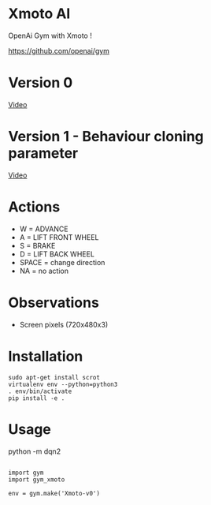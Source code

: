 # Xmoto AI

OpenAi Gym with Xmoto !

https://github.com/openai/gym


# Version 0
[Video](https://www.youtube.com/watch?v=ks1ci2bMIiY&feature=youtu.be)

# Version 1 - Behaviour cloning parameter
[Video](https://www.youtube.com/watch?v=MRZqzt0YG-s&feature=youtu.be)


# Actions
 - W = ADVANCE
 - A = LIFT FRONT WHEEL
 - S = BRAKE
 - D = LIFT BACK WHEEL
 - SPACE = change direction
 - NA = no action

  # Observations
  - Screen pixels (720x480x3)



  # Installation

  ```
  sudo apt-get install scrot
  virtualenv env --python=python3
  . env/bin/activate
  pip install -e .
  ```

  # Usage

  python -m dqn2

  ```

  import gym
  import gym_xmoto

  env = gym.make('Xmoto-v0')

  ```
